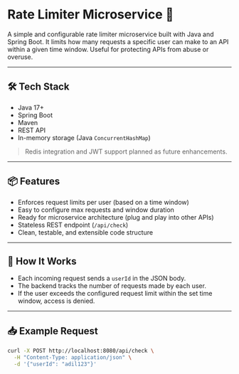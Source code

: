 # Rate Limiter Microservice 🚦

A simple and configurable rate limiter microservice built with Java and Spring Boot. It limits how many requests a specific user can make to an API within a given time window. Useful for protecting APIs from abuse or overuse.

---

## 🛠️ Tech Stack

- Java 17+
- Spring Boot
- Maven
- REST API
- In-memory storage (Java `ConcurrentHashMap`)

> Redis integration and JWT support planned as future enhancements.

---

## 📦 Features

- Enforces request limits per user (based on a time window)
- Easy to configure max requests and window duration
- Ready for microservice architecture (plug and play into other APIs)
- Stateless REST endpoint (`/api/check`)
- Clean, testable, and extensible code structure

---

## 🧪 How It Works

- Each incoming request sends a `userId` in the JSON body.
- The backend tracks the number of requests made by each user.
- If the user exceeds the configured request limit within the set time window, access is denied.

---

## 📥 Example Request

```bash
curl -X POST http://localhost:8080/api/check \
  -H "Content-Type: application/json" \
  -d '{"userId": "adil123"}'
